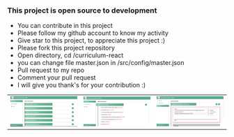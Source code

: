 ### This project is open source to development

- You can contribute in this project
- Please follow my github account to know my activity
- Give star to this project, to appreciate this project :)
- Please fork this project repository
- Open directory, cd /curriculum-react
- you can change file master.json in /src/config/master.json
- Pull request to my repo
- Comment your pull request
- I will give you thank's for your contribution :)

<table>
    <tr>
        <td><img src="./src/assets/react_aca.png" /></td>
        <td><img src="./src/assets/sub-bab.png" /></td>
        <td><img src="./src/assets/detail.png" /></td>
    </tr>
</table>